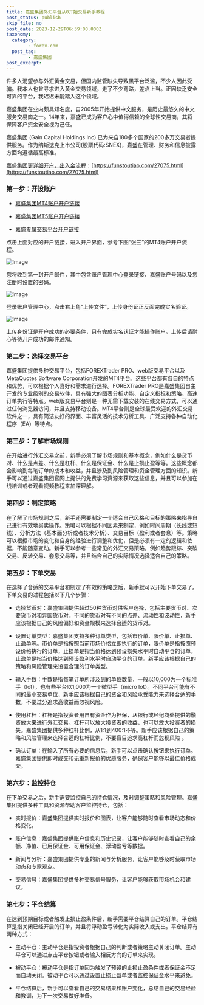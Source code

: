```yaml
---
title: 嘉盛集团外汇平台从0开始交易新手教程
post_status: publish
skip_file: no
post_date: 2023-12-29T06:39:00.000Z
taxonomy:
  category:
        - forex-com
  post_tag:
        - 嘉盛集团
post_excerpt: 
---
```

许多人渴望参与外汇黄金交易，但国内监管缺失导致黑平台泛滥，不少人因此受骗。我本人也曾寻求进入黄金交易领域，走了不少弯路，差点上当。正因缺乏安全可靠的平台，我迟迟未能踏入这个领域。

嘉盛集团在业内颇具知名度，自2005年开始提供中文服务，是历史最悠久的中文服务交易商之一。14年来，嘉盛已成为客户心中值得信赖的全球性交易商，其将保障客户资金安全视为己任。

嘉盛集团 (Gain Capital Holdings Inc) 已为来自180多个国家的200多万交易者提供服务。作为纳斯达克上市公司(股票代码:SNEX)，嘉盛在管理、财务和信息披露方面均遵循最高标准。

[嘉盛集团更详细开户，出入金流程](https://funstoutiao.com/27075.html)：[https://funstoutiao.com/27075.html](https://funstoutiao.com/27075.html)

### 第一步：开设账户

* [嘉盛集团MT4账户开户链接](https://s.ssgg.net/jsmt4)

* [嘉盛集团MT5账户开户链接](https://s.ssgg.net/jsmt5)

* [嘉盛专属交易平台开户链接](https://s.ssgg.net/js)

点击上面对应的开户链接，进入开户界面，参考下图“张三”的MT4账户开户流程。

![Image](https://prod-files-secure.s3.us-west-2.amazonaws.com/39ed1227-6d7d-4570-be36-9ccd4a2c4241/7a167aea-686b-400d-af59-4e18eb607a40/640.png?X-Amz-Algorithm=AWS4-HMAC-SHA256&X-Amz-Content-Sha256=UNSIGNED-PAYLOAD&X-Amz-Credential=ASIAZI2LB466SWH6TFRP%2F20250909%2Fus-west-2%2Fs3%2Faws4_request&X-Amz-Date=20250909T041307Z&X-Amz-Expires=3600&X-Amz-Security-Token=IQoJb3JpZ2luX2VjEGQaCXVzLXdlc3QtMiJGMEQCIExNRmKRobCS4G0l0tMi2ys0etSvn%2Bk41PbjEBb9KeSHAiBZozcI0mTXOxIYsFqHeSBd0WTpYN4J9UCnUCmp2QpCISqIBAjN%2F%2F%2F%2F%2F%2F%2F%2F%2F%2F8BEAAaDDYzNzQyMzE4MzgwNSIMvsG5mpROxtVzhPbBKtwDsthUbllkwaxoHvx1QIW4K%2BHW%2F1DvtgVfMOTMcYy9%2FRAN4LIqqOaZ93p%2FePjPjnBS3VcR%2FyrNUll0bJF3dfG%2F4KebWgNHWCAOE3pd7CFh8%2F7CVrFydkPCPnamEERtW2WOk%2BL5Glf56sI4ZmJOLrhfovexXugb%2FnilmN9uCBUoW9s9hwmaloP33BUYLoB4z%2FB30p0PDOwI2aST8Yrf8PZFG5KXg52yvmtw7Oq0X05gZNrGFcKM4w2JGEVwHA7%2Fgunz%2BYu2mJY5d495UM3UlH48oDIMI5eCQfJ4lXiGHscBJhEJ%2BMuGtxsZiUn054o%2FNWFlucaDe%2F%2BQfPTMBKSifVPaHh947jMH1BGzEqXkn1DaI1Am3JquKismkEE0sVHur4td3LrmyDRIMw%2BaGecDE7sKWuquU%2BRtOVvYuR4cdl1Ak8ZZWonLvDnF75ZecD02dmcfYdhbdcQWSWHj1M7IpvQ6t8R8sOr8ovRQC2%2BRaeQ4oi4h%2BT3I6wJdtr65JXjPMsoys9Sxs2X6TIrFvkySHCa1DoLo2462UGfrt09P0E3G3tEkV8NoTPngc0lUfuj0fh089xHVhBtsWA5Uab387us0azknnnbWpAQTaXQWfw8lmfYXpqYOjMmo4pofIGQwnc%2F%2BxQY6pgGbSioMakDsoCBKE3fSuxZCnNWL0LynInoLLXDYphEPaks0ArFPh9oWjtmFQv%2FJVk%2BF4JlAGRaU1VHsgPQIu3NpMcluGm8iGrb22os7vJYE%2Be9Voi6N4NRn5uB76aEogFbX%2FQM%2BUx%2FzdoPzvUXySn2EV4BU0bsjVQMRVKBCf4o4m10UJwo2j7qiJvOwuB4S9hb9q0EPi5PsHUPYuSqjLa6ZUaNO2KKQ&X-Amz-Signature=e6659d2025a9cd3053063f967aa414e5e1ccd693590b50945d646a54065d4587&X-Amz-SignedHeaders=host&x-amz-checksum-mode=ENABLED&x-id=GetObject)

您将收到第一封开户邮件，其中包含账户管理中心登录链接、嘉盛账户号码以及您注册时设置的密码。

![Image](https://prod-files-secure.s3.us-west-2.amazonaws.com/39ed1227-6d7d-4570-be36-9ccd4a2c4241/eaa1c6b3-2877-4284-a0e1-530e222c27fb/image.png?X-Amz-Algorithm=AWS4-HMAC-SHA256&X-Amz-Content-Sha256=UNSIGNED-PAYLOAD&X-Amz-Credential=ASIAZI2LB466SWH6TFRP%2F20250909%2Fus-west-2%2Fs3%2Faws4_request&X-Amz-Date=20250909T041307Z&X-Amz-Expires=3600&X-Amz-Security-Token=IQoJb3JpZ2luX2VjEGQaCXVzLXdlc3QtMiJGMEQCIExNRmKRobCS4G0l0tMi2ys0etSvn%2Bk41PbjEBb9KeSHAiBZozcI0mTXOxIYsFqHeSBd0WTpYN4J9UCnUCmp2QpCISqIBAjN%2F%2F%2F%2F%2F%2F%2F%2F%2F%2F8BEAAaDDYzNzQyMzE4MzgwNSIMvsG5mpROxtVzhPbBKtwDsthUbllkwaxoHvx1QIW4K%2BHW%2F1DvtgVfMOTMcYy9%2FRAN4LIqqOaZ93p%2FePjPjnBS3VcR%2FyrNUll0bJF3dfG%2F4KebWgNHWCAOE3pd7CFh8%2F7CVrFydkPCPnamEERtW2WOk%2BL5Glf56sI4ZmJOLrhfovexXugb%2FnilmN9uCBUoW9s9hwmaloP33BUYLoB4z%2FB30p0PDOwI2aST8Yrf8PZFG5KXg52yvmtw7Oq0X05gZNrGFcKM4w2JGEVwHA7%2Fgunz%2BYu2mJY5d495UM3UlH48oDIMI5eCQfJ4lXiGHscBJhEJ%2BMuGtxsZiUn054o%2FNWFlucaDe%2F%2BQfPTMBKSifVPaHh947jMH1BGzEqXkn1DaI1Am3JquKismkEE0sVHur4td3LrmyDRIMw%2BaGecDE7sKWuquU%2BRtOVvYuR4cdl1Ak8ZZWonLvDnF75ZecD02dmcfYdhbdcQWSWHj1M7IpvQ6t8R8sOr8ovRQC2%2BRaeQ4oi4h%2BT3I6wJdtr65JXjPMsoys9Sxs2X6TIrFvkySHCa1DoLo2462UGfrt09P0E3G3tEkV8NoTPngc0lUfuj0fh089xHVhBtsWA5Uab387us0azknnnbWpAQTaXQWfw8lmfYXpqYOjMmo4pofIGQwnc%2F%2BxQY6pgGbSioMakDsoCBKE3fSuxZCnNWL0LynInoLLXDYphEPaks0ArFPh9oWjtmFQv%2FJVk%2BF4JlAGRaU1VHsgPQIu3NpMcluGm8iGrb22os7vJYE%2Be9Voi6N4NRn5uB76aEogFbX%2FQM%2BUx%2FzdoPzvUXySn2EV4BU0bsjVQMRVKBCf4o4m10UJwo2j7qiJvOwuB4S9hb9q0EPi5PsHUPYuSqjLa6ZUaNO2KKQ&X-Amz-Signature=65829b1cb1972d101a3a39728c142675ac2af35da95a2f72952ba013faf6bc8d&X-Amz-SignedHeaders=host&x-amz-checksum-mode=ENABLED&x-id=GetObject)

登录账户管理中心，点击右上角“上传文件”，上传身份证正反面完成实名验证。

![Image](https://prod-files-secure.s3.us-west-2.amazonaws.com/39ed1227-6d7d-4570-be36-9ccd4a2c4241/54090639-09fc-46b4-a135-e0289f707147/image.png?X-Amz-Algorithm=AWS4-HMAC-SHA256&X-Amz-Content-Sha256=UNSIGNED-PAYLOAD&X-Amz-Credential=ASIAZI2LB466SWH6TFRP%2F20250909%2Fus-west-2%2Fs3%2Faws4_request&X-Amz-Date=20250909T041307Z&X-Amz-Expires=3600&X-Amz-Security-Token=IQoJb3JpZ2luX2VjEGQaCXVzLXdlc3QtMiJGMEQCIExNRmKRobCS4G0l0tMi2ys0etSvn%2Bk41PbjEBb9KeSHAiBZozcI0mTXOxIYsFqHeSBd0WTpYN4J9UCnUCmp2QpCISqIBAjN%2F%2F%2F%2F%2F%2F%2F%2F%2F%2F8BEAAaDDYzNzQyMzE4MzgwNSIMvsG5mpROxtVzhPbBKtwDsthUbllkwaxoHvx1QIW4K%2BHW%2F1DvtgVfMOTMcYy9%2FRAN4LIqqOaZ93p%2FePjPjnBS3VcR%2FyrNUll0bJF3dfG%2F4KebWgNHWCAOE3pd7CFh8%2F7CVrFydkPCPnamEERtW2WOk%2BL5Glf56sI4ZmJOLrhfovexXugb%2FnilmN9uCBUoW9s9hwmaloP33BUYLoB4z%2FB30p0PDOwI2aST8Yrf8PZFG5KXg52yvmtw7Oq0X05gZNrGFcKM4w2JGEVwHA7%2Fgunz%2BYu2mJY5d495UM3UlH48oDIMI5eCQfJ4lXiGHscBJhEJ%2BMuGtxsZiUn054o%2FNWFlucaDe%2F%2BQfPTMBKSifVPaHh947jMH1BGzEqXkn1DaI1Am3JquKismkEE0sVHur4td3LrmyDRIMw%2BaGecDE7sKWuquU%2BRtOVvYuR4cdl1Ak8ZZWonLvDnF75ZecD02dmcfYdhbdcQWSWHj1M7IpvQ6t8R8sOr8ovRQC2%2BRaeQ4oi4h%2BT3I6wJdtr65JXjPMsoys9Sxs2X6TIrFvkySHCa1DoLo2462UGfrt09P0E3G3tEkV8NoTPngc0lUfuj0fh089xHVhBtsWA5Uab387us0azknnnbWpAQTaXQWfw8lmfYXpqYOjMmo4pofIGQwnc%2F%2BxQY6pgGbSioMakDsoCBKE3fSuxZCnNWL0LynInoLLXDYphEPaks0ArFPh9oWjtmFQv%2FJVk%2BF4JlAGRaU1VHsgPQIu3NpMcluGm8iGrb22os7vJYE%2Be9Voi6N4NRn5uB76aEogFbX%2FQM%2BUx%2FzdoPzvUXySn2EV4BU0bsjVQMRVKBCf4o4m10UJwo2j7qiJvOwuB4S9hb9q0EPi5PsHUPYuSqjLa6ZUaNO2KKQ&X-Amz-Signature=a53c284bfd7d87b9fcbcab08314ceb7513ee7ecab913d462a8c4c62d50c1c43f&X-Amz-SignedHeaders=host&x-amz-checksum-mode=ENABLED&x-id=GetObject)

上传身份证是开户成功的必要条件，只有完成实名认证才能操作账户。上传后请耐心等待开户成功的邮件通知。

### 第二步：选择交易平台

嘉盛集团提供多种交易平台，包括FOREXTrader PRO、web版交易平台以及MetaQuotes Software Corporation开发的MT4平台。这些平台都有各自的特点和优势，可以根据个人喜好和需求进行选择。FOREXTrader PRO是嘉盛集团自主开发的专业级别的交易软件，具有强大的图表分析功能、自定义指标和策略、高速订单执行等特点。web版交易平台则是一种无需下载安装的在线交易方式，可以通过任何浏览器访问，并且支持移动设备。MT4平台则是全球最受欢迎的外汇交易软件之一，具有简洁友好的界面、丰富灵活的技术分析工具、广泛支持各种自动化程序（EA）等特点。

### 第三步：了解市场规则

在开始进行外汇交易之前，新手必须了解市场规则和基本概念，例如什么是货币对、什么是点差、什么是杠杆、什么是保证金、什么是止损止盈等等。这些概念都会影响到每笔订单的成本和收益，并且涉及到风险管理和资金管理方面的知识。新手可以通过嘉盛集团官网上提供的免费学习资源来获取这些信息，并且可以参加在线培训或者观看视频教程来加深理解。

### 第四步：制定策略

在了解了市场规则之后，新手还需要制定一个适合自己风格和目标的策略来指导自己进行有效地买卖操作。策略可以根据不同因素来制定，例如时间周期（长线或短线）、分析方法（基本面分析或者技术分析）、交易目标（盈利或者套息）等。策略可以根据市场的变化和自身的经验进行调整和优化，但是必须有一定的逻辑和依据，不能随意变动。新手可以参考一些常见的外汇交易策略，例如趋势跟踪、突破交易、反转交易、套息交易等，并且结合自己的实际情况选择适合自己的策略。

### 第五步：下单交易

在选择了合适的交易平台和制定了有效的策略之后，新手就可以开始下单交易了。下单交易的过程包括以下几个步骤：

* 选择货币对：嘉盛集团提供超过50种货币对供客户选择，包括主要货币对、次要货币对和异国货币对。不同的货币对有不同的点差、流动性和波动性，新手应该根据自己的风险偏好和资金规模来选择合适的货币对。

* 设置订单类型：嘉盛集团支持多种订单类型，包括市价单、限价单、止损单、止盈单等。市价单是指按照当前市场价格立即执行的订单，限价单是指按照预设价格执行的订单，止损单是指当价格达到预设损失水平时自动平仓的订单，止盈单是指当价格达到预设盈利水平时自动平仓的订单。新手应该根据自己的策略和风险管理来设置合理的订单类型。

* 输入手数：手数是指每笔订单所涉及到的单位数量，一般以10,000为一个标准手（lot），也有些平台以1,000为一个微型手（micro lot）。不同平台可能有不同的最小交易单位，新手应该根据自己的资金和风险承受能力来选择合适的手数，不要过分追求高收益而忽视风险。

* 使用杠杆：杠杆是指投资者用自有资金作为担保，从银行或经纪商处提供的融资放大来进行外汇交易。杠杆可以放大投资者的收益，也可以放大投资者的损失。嘉盛集团提供多种杠杆比例，从1:1到400:1不等。新手应该根据自己的策略和风险管理来选择合适的杠杆比例，不要盲目追求高杠杆而忽视风险 。

* 确认订单：在输入了所有必要的信息后，新手可以点击确认按钮来执行订单。嘉盛集团提供即时成交和无重新报价的优质服务，确保客户能够以最佳价格成交。

### 第六步：监控持仓

在下单交易之后，新手需要监控自己的持仓情况，及时调整策略和风险管理。嘉盛集团提供多种工具和资源帮助客户监控持仓，包括：

* 实时报价：嘉盛集团提供实时报价和图表，让客户能够随时查看市场动态和价格变化。

* 账户信息：嘉盛集团提供账户信息和历史记录，让客户能够随时查看自己的余额、净值、已用保证金、可用保证金、浮动盈亏等数据。

* 新闻与分析：嘉盛集团提供专业的新闻与分析服务，让客户能够及时获取市场动态和专家观点。

* 交易信号：嘉盛集团提供多种交易信号服务，让客户能够获取市场机会和建议。

### 第七步：平仓结算

在达到预期目标或者触发止损止盈条件后，新手需要平仓结算自己的订单。平仓结算是指关闭已经开启的订单，并且将浮动盈亏转化为实际收入或支出。平仓结算有两种方式：

* 主动平仓：主动平仓是指投资者根据自己的判断或者策略主动关闭订单。主动平仓可以通过点击平仓按钮或者输入相反方向的订单来实现。

* 被动平仓：被动平仓是指订单因为触发了预设的止损止盈条件或者保证金不足而自动关闭。被动平仓可以通过设置止损止盈单或者监控保证金水平来避免。

* 平仓结算后，新手可以查看自己的交易结果和账户变化，总结自己的交易经验和教训，为下一次交易做好准备。